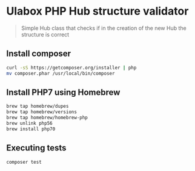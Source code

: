 # Ulabox PHP Hub structure validator

> Simple Hub class that checks if in the creation of the new Hub the structure is correct

## Install composer

```bash
curl -sS https://getcomposer.org/installer | php
mv composer.phar /usr/local/bin/composer
```

## Install PHP7 using Homebrew

```bash
brew tap homebrew/dupes
brew tap homebrew/versions
brew tap homebrew/homebrew-php
brew unlink php56
brew install php70
```

## Executing tests

```bash
composer test
```
